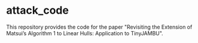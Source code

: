 # attack_code

This repository provides the code for the paper "Revisiting the Extension of Matsui’s Algorithm 1 to Linear Hulls: Application to TinyJAMBU".

